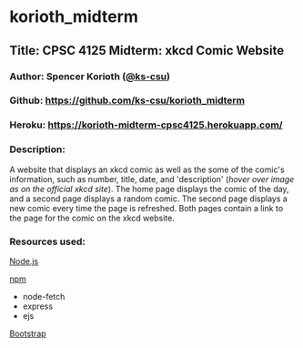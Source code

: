 # korioth_midterm

## Title: CPSC 4125 Midterm: xkcd Comic Website

### Author: Spencer Korioth ([@ks-csu](https://github.com/ks-csu))

### Github: https://github.com/ks-csu/korioth_midterm

### Heroku: https://korioth-midterm-cpsc4125.herokuapp.com/

### Description: 

A website that displays an xkcd comic as well as the some of the comic's information, such as number, title, date, and 'description' (*hover over image as on the official xkcd site*).
The home page displays the comic of the day, and a second page displays a random comic.
The second page displays a new comic every time the page is refreshed. 
Both pages contain a link to the page for the comic on the xkcd website.

### Resources used:

[Node.js](https://nodejs.org/)

[npm](https://www.npmjs.com/)
- node-fetch
- express
- ejs

[Bootstrap](https://getbootstrap.com/)
